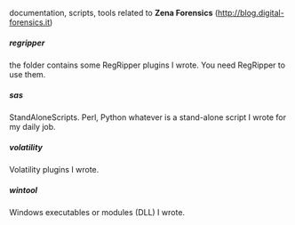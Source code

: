 
documentation, scripts, tools related to **Zena Forensics** (http://blog.digital-forensics.it)
 
 
##### regripper
the folder contains some RegRipper plugins I wrote. You need RegRipper to use them.

##### sas
StandAloneScripts. Perl, Python whatever is a stand-alone script I wrote for my daily job.

##### volatility
Volatility plugins I wrote.

##### wintool
Windows executables or modules (DLL) I wrote.

